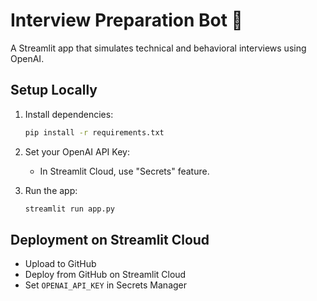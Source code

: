 # Interview Preparation Bot 🎯

A Streamlit app that simulates technical and behavioral interviews using OpenAI.

## Setup Locally

1. Install dependencies:
    ```bash
    pip install -r requirements.txt
    ```

2. Set your OpenAI API Key:
    - In Streamlit Cloud, use "Secrets" feature.

3. Run the app:
    ```bash
    streamlit run app.py
    ```

## Deployment on Streamlit Cloud

- Upload to GitHub
- Deploy from GitHub on Streamlit Cloud
- Set `OPENAI_API_KEY` in Secrets Manager